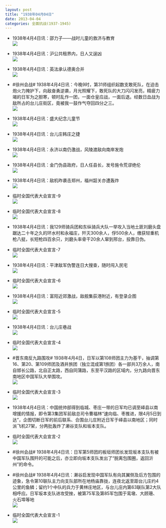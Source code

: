 ```yaml
---
layout: post
title: "1938年04月04日"
date: 2013-04-04
categories: 全面抗战(1937-1945)
---
```


<meta name="referrer" content="no-referrer" />

- 1938年4月4日讯：邵力子——战时儿童的救济与教育 <br/><img src="https://ww3.sinaimg.cn/large/aca367d8jw1e3dzhzq6pmj.jpg" />

- 1938年4月4日讯：沪公共租界内，日人又逞凶 <br/><img src="https://ww4.sinaimg.cn/large/aca367d8jw1e3dxrlopjrj.jpg" />

- 1938年4月4日讯：英法承认德奥合并 <br/><img src="https://ww4.sinaimg.cn/large/aca367d8jw1e3dw17cz3xj.jpg" />

- #徐州会战# 1938年4月4日讯：今晚9时，第31师组织起数支敢死队，在迫击炮火力掩护下，向敌奋勇逆袭，月光照耀下，敢死队的大刀闪闪发亮，精疲力竭的日军为之胆寒，顿时乱作一团，一面仓皇应战，一面后退。经数日血战为敌所占的台儿庄街区，竟被我一鼓作气夺回四分之三。  <br/><img src="https://ww2.sinaimg.cn/large/aca367d8jw1e3dvrf04hkj.jpg" />

- 1938年4月4日讯：盛大纪念儿童节 <br/><img src="https://ww2.sinaimg.cn/large/aca367d8jw1e3duaupd7hj.jpg" />

- 1938年4月4日讯：台儿庄韩庄之捷 <br/><img src="https://ww3.sinaimg.cn/large/aca367d8jw1e3dskel8k4j.jpg" />

- 1938年4月4日讯：永济以南仍激战，风陵渡敌向南岸发炮 <br/><img src="https://ww3.sinaimg.cn/large/aca367d8jw1e3dqtx6wedj.jpg" />

- 1938年4月4日讯：金门伪县政府，日人任县长，发号施令荒谬绝伦 <br/><img src="https://ww1.sinaimg.cn/large/aca367d8jw1e3dp3hea0vj.jpg" />

- 1938年4月4日讯：敌机昨袭击郑州，福州韶关亦遭轰炸 <br/><img src="https://ww4.sinaimg.cn/large/aca367d8jw1e3dnd7tr9jj.jpg" />

- 临时全国代表大会宣言-9 <br/><img src="https://ww1.sinaimg.cn/large/aca367d8jw1e3dmi0hv1nj.jpg" />

- 临时全国代表大会宣言-8 <br/><img src="https://ww3.sinaimg.cn/large/aca367d8jw1e3dkrgccidj.jpg" />

- 1938年4月4日讯：我129师骑兵团和东纵骑兵大队一举攻入当地土匪刘磨头盘踞达二十年之久的环水村和永福庄，歼灭300余人，俘500余人，缴获轻重机枪八挺，长短枪四百余只，刘磨头率骨干20余人窜到邢台，投靠日伪。 

- 临时全国代表大会宣言-7 <br/><img src="https://ww3.sinaimg.cn/large/aca367d8jw1e3dj0y206oj.jpg" />

- 1938年4月4日讯：平津敌军伪警连日大搜查，随时闯入民宅 <br/><img src="https://ww1.sinaimg.cn/large/aca367d8jw1e3di5t8udrj.jpg" />

- 临时全国代表大会宣言-6 <br/><img src="https://ww1.sinaimg.cn/large/aca367d8jw1e3dhaieu0jj.jpg" />

- 1938年4月4日讯：富阳近郊激战，敌舰集荻港附近，有登录企图 <br/><img src="https://ww4.sinaimg.cn/large/aca367d8jw1e3dgfe3m6pj.jpg" />

- 临时全国代表大会宣言-5 <br/><img src="https://ww2.sinaimg.cn/large/aca367d8jw1e3dfk72w8qj.jpg" />

- 1938年4月4日讯：台儿庄巷战 <br/><img src="https://ww4.sinaimg.cn/large/aca367d8jw1e3deoz1ol8j.jpg" />

- 临时全国代表大会宣言-4 <br/><img src="https://ww1.sinaimg.cn/large/aca367d8jw1e3ddtpjt65j.jpg" />

- #晋东南反九路围攻# 1938年4月4日，日军以第108师团主力为基干，抽调第16、第20、第109师团及酒井旅团（独立混成第1旅团）各一部共3万余人，南自邯长公路，北自正太路，西自同蒲路，东至平汉路的区域内，分九路向晋东南地区中国军队大举围攻。 <br/><img src="https://ww2.sinaimg.cn/large/aca367d8jw1e3dcoaff79j.jpg" />

- 临时全国代表大会宣言-3 <br/><img src="https://ww3.sinaimg.cn/large/aca367d8jw1e3dc3chs0vj.jpg" />

- 1938年4月4日讯：中国统帅部得到临城、枣庄一带的日军均已调至峄县以南增援的情报，即令第3集团军前敌总司令曹福林“速向临、枣推进，限4月5日到达”，企图切断日军的前后联系、合围台儿庄附近日军于峄县以南地区；同时派飞机27架，分两批轰炸了濑谷支队和坂本支队。 

- 临时全国代表大会宣言-2 <br/><img src="https://ww3.sinaimg.cn/large/aca367d8jw1e3dactwyz3j.jpg" />

- #徐州会战# 1938年4月4日讯：日军第5师团的板垣师团长发现坂本支队有被中国军队围歼的可能之后，亦立即向坂本支队发出了“脱离包围圈，返回沂州”的命令。 

- #徐州会战# 1938年4月4日讯：濑谷启发现中国军队有向其翼侧及后方包围的迹象，急令第10联队主力向支队部所在地杨庙靠拢，连夜北返至距台儿庄约4公里的鱼鳞；留约1个中队的兵力于黄林庄地区，与台儿庄内第63联队第2大队相呼应。日军坂本支队进攻受挫，被第75军及第85军包围于鸾墩、大顾珊、火石埠等地 <br/><img src="https://ww4.sinaimg.cn/large/aca367d8jw1e3d97q887xj.jpg" />

- 临时全国代表大会宣言-1 <br/><img src="https://ww2.sinaimg.cn/large/aca367d8jw1e3d8mc7xtpj.jpg" />

